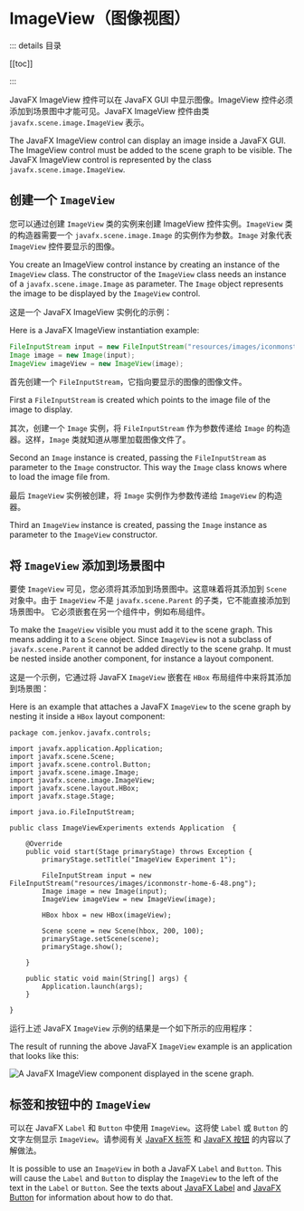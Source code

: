 # ImageView（图像视图）

::: details 目录

[[toc]]

:::

JavaFX ImageView 控件可以在 JavaFX GUI 中显示图像。ImageView 控件必须添加到场景图中才能可见。JavaFX ImageView 控件由类 `javafx.scene.image.ImageView` 表示。

The JavaFX ImageView control can display an image inside a JavaFX GUI. The ImageView control must be added to the scene graph to be visible. The JavaFX ImageView control is represented by the class `javafx.scene.image.ImageView`.

## 创建一个 `ImageView`

您可以通过创建 `ImageView` 类的实例来创建 ImageView 控件实例。`ImageView` 类的构造器需要一个 `javafx.scene.image.Image` 的实例作为参数。`Image` 对象代表 `ImageView` 控件要显示的图像。

You create an ImageView control instance by creating an instance of the `ImageView` class. The constructor of the `ImageView` class needs an instance of a `javafx.scene.image.Image` as parameter. The `Image` object represents the image to be displayed by the `ImageView` control.

这是一个 JavaFX ImageView 实例化的示例：

Here is a JavaFX ImageView instantiation example:

```java
FileInputStream input = new FileInputStream("resources/images/iconmonstr-home-6-48.png");
Image image = new Image(input);
ImageView imageView = new ImageView(image);
```

首先创建一个 `FileInputStream`，它指向要显示的图像的图像文件。

First a `FileInputStream` is created which points to the image file of the image to display.

其次，创建一个 `Image` 实例，将 `FileInputStream` 作为参数传递给 `Image` 的构造器。这样，`Image` 类就知道从哪里加载图像文件了。

Second an `Image` instance is created, passing the `FileInputStream` as parameter to the `Image` constructor. This way the `Image` class knows where to load the image file from.

最后 `ImageView` 实例被创建，将 `Image` 实例作为参数传递给 `ImageView` 的构造器。

Third an `ImageView` instance is created, passing the `Image` instance as parameter to the `ImageView` constructor.

## 将 `ImageView` 添加到场景图中

要使 `ImageView` 可见，您必须将其添加到场景图中。这意味着将其添加到 `Scene` 对象中。由于 `ImageView` 不是 `javafx.scene.Parent` 的子类，它不能直接添加到场景图中。 它必须嵌套在另一个组件中，例如布局组件。

To make the `ImageView` visible you must add it to the scene graph. This means adding it to a `Scene` object. Since `ImageView` is not a subclass of `javafx.scene.Parent` it cannot be added directly to the scene grahp. It must be nested inside another component, for instance a layout component.

这是一个示例，它通过将 JavaFX `ImageView` 嵌套在 `HBox` 布局组件中来将其添加到场景图：

Here is an example that attaches a JavaFX `ImageView` to the scene graph by nesting it inside a `HBox` layout component:

```java{23,25}
package com.jenkov.javafx.controls;

import javafx.application.Application;
import javafx.scene.Scene;
import javafx.scene.control.Button;
import javafx.scene.image.Image;
import javafx.scene.image.ImageView;
import javafx.scene.layout.HBox;
import javafx.stage.Stage;

import java.io.FileInputStream;

public class ImageViewExperiments extends Application  {

    @Override
    public void start(Stage primaryStage) throws Exception {
        primaryStage.setTitle("ImageView Experiment 1");

        FileInputStream input = new FileInputStream("resources/images/iconmonstr-home-6-48.png");
        Image image = new Image(input);
        ImageView imageView = new ImageView(image);

        HBox hbox = new HBox(imageView);

        Scene scene = new Scene(hbox, 200, 100);
        primaryStage.setScene(scene);
        primaryStage.show();

    }

    public static void main(String[] args) {
        Application.launch(args);
    }

}
```

运行上述 JavaFX `ImageView` 示例的结果是一个如下所示的应用程序：

The result of running the above JavaFX `ImageView` example is an application that looks like this:

![A JavaFX ImageView component displayed in the scene graph.](http://tutorials.jenkov.com/images/java-javafx/javafx-imageview-1.png)

## 标签和按钮中的 `ImageView`

可以在 JavaFX `Label` 和 `Button` 中使用 `ImageView`。这将使 `Label` 或 `Button` 的文字左侧显示 `ImageView`。请参阅有关 [JavaFX 标签](http://tutorials.jenkov.com/javafx/label.html) 和 [JavaFX 按钮](http://tutorials.jenkov.com/javafx/button.html) 的内容以了解做法。

It is possible to use an `ImageView` in both a JavaFX `Label` and `Button`. This will cause the `Label` and `Button` to display the `ImageView` to the left of the text in the `Label` or `Button`. See the texts about [JavaFX Label](http://tutorials.jenkov.com/javafx/label.html) and [JavaFX Button](http://tutorials.jenkov.com/javafx/button.html) for information about how to do that.
